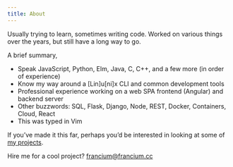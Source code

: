 ```yaml
---
title: About
---
```


Usually trying to learn, sometimes writing code. Worked on various things over the years,
but still have a long way to go.

A brief summary,

- Speak JavaScript, Python, Elm, Java, C, C++, and a few more (in order of experience)
- Know my way around a [Lin]u[ni]x CLI and common development tools
- Professional experience working on a web SPA frontend (Angular) and backend server
- Other buzzwords: SQL, Flask, Django, Node, REST, Docker, Containers, Cloud, React
- This was typed in Vim

If you’ve made it this far, perhaps you’d be interested in looking at some of [my projects](/projects).

Hire me for a cool project? <francium@francium.cc>
